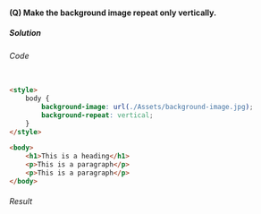 #### (Q) Make the background image repeat only vertically.

<h5>Solution</h5>

###### Code

```HTML

<style>
    body {
        background-image: url(./Assets/background-image.jpg);
        background-repeat: vertical;
    }
</style>

<body>
    <h1>This is a heading</h1>
    <p>This is a paragraph</p>
    <p>This is a paragraph</p>
</body>

```

###### Result


